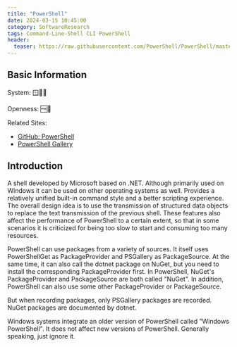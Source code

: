 ```yaml
---
title: "PowerShell"
date: 2024-03-15 10:45:00
category: SoftwareResearch
tags: Command-Line-Shell CLI PowerShell
header:
  teaser: https://raw.githubusercontent.com/PowerShell/PowerShell/master/assets/ps_black_64.svg
---
```


## Basic Information

System: 🪟🍎🐧

Openness: 🆓📖

Related Sites:

* [GitHub: PowerShell](https://github.com/PowerShell/PowerShell)
* [PowerShell Gallery](https://www.powershellgallery.com/)

## Introduction

A shell developed by Microsoft based on .NET. Although primarily used on Windows it can be used on other operating systems as well. Provides a relatively unified built-in command style and a better scripting experience. The overall design idea is to use the transmission of structured data objects to replace the text transmission of the previous shell. These features also affect the performance of PowerShell to a certain extent, so that in some scenarios it is criticized for being too slow to start and consuming too many resources.

PowerShell can use packages from a variety of sources. It itself uses PowerShellGet as PackageProvider and PSGallery as PackageSource. At the same time, it can also call the dotnet package on NuGet, but you need to install the corresponding PackageProvider first. In PowerShell, NuGet's PackageProvider and PackageSource are both called "NuGet". In addition, PowerShell can also use some other PackageProvider or PackageSource.

But when recording packages, only PSGallery packages are recorded. NuGet packages are documented by dotnet.

Windows systems integrate an older version of PowerShell called "Windows PowerShell". It does not affect new versions of PowerShell. Generally speaking, just ignore it.
